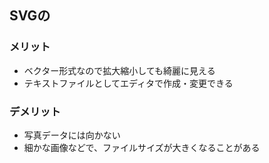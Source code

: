 ## SVGの
### メリット
- ベクター形式なので拡大縮小しても綺麗に見える
- テキストファイルとしてエディタで作成・変更できる
### デメリット
- 写真データには向かない
- 細かな画像などで、ファイルサイズが大きくなることがある
